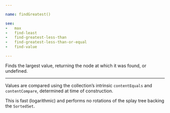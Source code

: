 ```yaml
---

name: findGreatest()

see:
-   max
-   find-least
-   find-greatest-less-than
-   find-greatest-less-than-or-equal
-   find-value

---
```


Finds the largest value, returning the node at which it was found, or undefined.

---

Values are compared using the collection’s intrinsic `contentEquals` and
`contentCompare`, determined at time of construction.

This is fast (logarithmic) and performs no rotations of the splay tree backing
the `SortedSet`.

